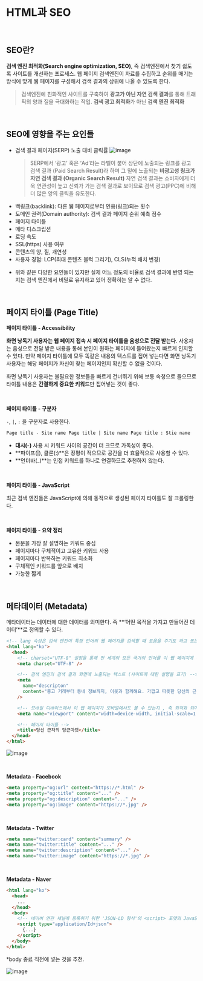 # HTML과 SEO

<br />

## SEO란?

**검색 엔진 최적화(Search engine optimization, SEO)**, 즉 검색엔진에서 찾기 쉽도록 사이트를 개선하는 프로세스. 웹 페이지 검색엔진이 자료를 수집하고 순위를 매기는 방식에 맞게 웹 페이지를 구성해서 검색 결과의 상위에 나올 수 있도록 한다.

> 검색엔진에 친화적인 사이트를 구축하여 **광고가 아닌 자연 검색 결과**를 통해 트래픽의 양과 질을 극대화하는 작업.
> **검색 광고 최적화**가 아닌 **검색 엔진 최적화**

<br />

## SEO에 영향을 주는 요인들

- 검색 결과 페이지(SERP) 노출 대비 클릭률
  ![image](https://github.com/user-attachments/assets/34c18e06-ee20-479e-95ee-59d7c8861b15)
  > SERP에서 ‘광고’ 혹은 ‘Ad’라는 라벨이 붙어 상단에 노출되는 링크를 광고 검색 결과 (Paid Search Result)라 하며 그 밑에 노출되는 **비광고성 링크가 자연 검색 결과 (Organic Search Result)**
  자연 검색 결과는 소비자에게 더욱 연관성이 높고 신뢰가 가는 검색 결과로 보이므로 검색 광고(PPC)에 비해 더 많은 양의 클릭을 유도한다.
  >
- 백링크(backlink): 다른 웹 페이지로부터 인용(링크)되는 횟수
- 도메인 권력(Domain authority): 검색 결과 페이지 순위 예측 점수
- 페이지 타이틀
- 메타 디스크립션
- 로딩 속도
- SSL(https) 사용 여부
- 콘텐츠의 양, 질, 개연성
- 사용자 경험: LCP(최대 콘텐츠 블럭 그리기), CLS(누적 배치 변경)

* 위와 같은 다양한 요인들이 있지만 실제 어느 정도의 비율로 검색 결과에 반영 되는지는 검색 엔진에서 비밀로 유지하고 있어 정확히는 알 수 없다.

<br />

## 페이지 타이틀 (Page Title)

**페이지 타이틀 - Accessibility**

**화면 낭독기 사용자는 웹 페이지 접속 시 페이지 타이틀을 음성으로 전달 받는다**. 사용자는 음성으로 전달 받은 내용을 통해 본인이 원하는 페이지에 들어왔는지 빠르게 인지할 수 있다. 만약 페이지 타이틀에 모두 똑같은 내용의 텍스트를 집어 넣는다면 화면 낭독기 사용자는 해당 페이지가 자신이 찾는 페이지인지 확신할 수 없을 것이다.

화면 낭독기 사용자는 불필요한 정보들을 빠르게 건너뛰기 위해 보통 속청으로 들으므로 타이틀 내용은 **간결하게 중요한 키워드**만 집어넣는 것이 좋다.

<br />

**페이지 타이틀 - 구분자**

`-`, `|`, `:` 을 구분자로 사용한다.

```html
Page title - Site name Page title | Site name Page title : Stie name
```

- **대시(-)** 사용 시 키워드 사이의 공간이 더 크므로 가독성이 좋다.
- **파이프(|), 클론(:)**은 장평이 적으므로 공간을 더 효율적으로 사용할 수 있다.
- **언더바(\_)**는 인접 키워드를 하나로 연결하므로 추천하지 않는다.

<br />

**페이지 타이틀 - JavaScript**

최근 검색 엔진들은 JavaScript에 의해 동적으로 생성된 페이지 타이틀도 잘 크롤링한다.

<br />

**페이지 타이틀 - 요약 정리**

- 본문을 가장 잘 설명하는 키워드 중심
- 페이지마다 구체적이고 고유한 키워드 사용
- 페이지마다 반복하는 키워드 최소화
- 구체적인 키워드를 앞으로 배치
- 가능한 짧게

<br />

## 메타데이터 (Metadata)

메타데이터는 데이터에 대한 데이터를 의미한다. 즉 **‘어떤 목적을 가지고 만들어진 데이터’**로 정의할 수 있다.

```html
<!-- lang 속성은 검색 엔진이 특정 언어의 웹 페이지를 검색할 때 도움을 주기도 하고 또는 화면 낭독기 사용자들이 이 웹 페이지를 읽을 때 어떤 음성 엔진을 선택해야 하는지 힌트를 주기도 합니다. 하지만 구글에서는 현재 lang 속성을 신뢰하지 않습니다.-->
<html lang="ko">
  <head>
    <!-- charset="UTF-8" 설정을 통해 전 세계의 모든 국가의 언어를 이 웹 페이지에 문제없이 표시할 수 있습니다. 'UTF-8'이 표준입니다.-->
    <meta charset="UTF-8" />

    <!-- 검색 엔진의 검색 결과 화면에 노출되는 텍스트 (사이트에 대한 설명을 표기) -->
    <meta
      name="descripton"
      content="중고 거래부터 동네 정보까지, 이웃과 함께해요. 가깝고 따뜻한 당신의 근처를 만들어요."
    />

    <!-- 모바일 디바이스에서 이 웹 페이지가 모바일에서도 볼 수 있는지 , 즉 최적화 되어 있는지에 대한 정보를 검색 엔진에 제공-->
    <meta name="viewport" content="width=device-width, initial-scale=1.0" />

    <!-- 페이지 타이틀 -->
    <title>당신 근처의 당근마켓</title>
  </head>
</html>
```

![image](https://github.com/user-attachments/assets/d6cfe3b4-c176-42c3-97e8-5b2fd75ac51c)

<br />

**Metadata - Facebook**

```html
<meta property="og:url" content="https://*.html" />
<meta property="og:title" content="..." />
<meta property="og:description" content="..." />
<meta property="og:image" content="https://*.jpg" />
```

<br />

**Metadata - Twitter**

```html
<meta name="twitter:card" content="summary" />
<meta name="twitter:title" content="..." />
<meta name="twitter:description" content="..." />
<meta name="twitter:image" content="https://*.jpg" />
```

<br />

**Metadata - Naver**

```html
<html lang="ko">
  <head>
    ...
  </head>
  <body>
    <!-- 네이버 연관 채널에 등록하기 위한 'JSON-LD 형식'의 <script> 포맷의 JavaScript -->
    <script type="application/Id+json">
      {...}
    </script>
  </body>
</html>
```

\*body 종료 직전에 넣는 것을 추천.

![image](https://github.com/user-attachments/assets/ce7d02fd-5155-4a66-92a9-9a53e3e0169e)
